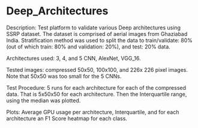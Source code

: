 # Deep_Architectures
Description: Test platform to validate various Deep architectures using SSRP dataset. The dataset is comprised of aerial images from Ghaziabad India.
Stratification method was used to split the data to train/validate: 80% (out of which train: 80% and validation: 20%), and test: 20% data.

Architectures used: 3, 4, and 5 CNN, AlexNet, VGG_16.

Tested images: compressed 50x50, 100x100, and 226x 226 pixel images. Note that 50x50 was too small for the 5 CNNs.

Test Procedure: 5 runs for each architecture for each of the compressed data. That is 5x50x50 for each architecture. Then the Interquartile range, using the median was plotted.

Plots: Average GPU usage per architecture, Interquartile, and for each architecture an F1 Score heatmap for each class.
